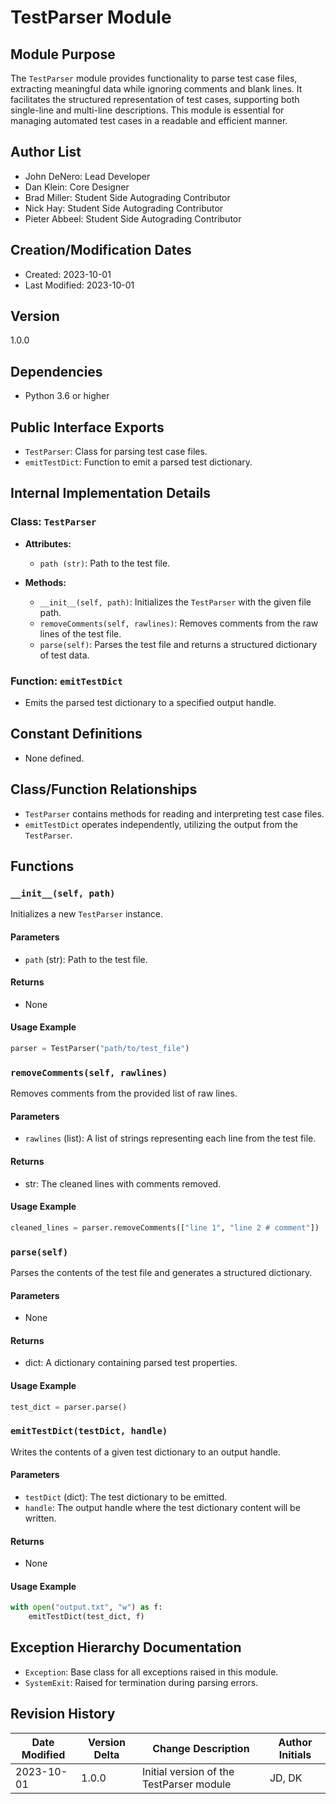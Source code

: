 # TestParser Module

## Module Purpose
The `TestParser` module provides functionality to parse test case files, extracting meaningful data while ignoring comments and blank lines. It facilitates the structured representation of test cases, supporting both single-line and multi-line descriptions. This module is essential for managing automated test cases in a readable and efficient manner.

## Author List
- John DeNero: Lead Developer
- Dan Klein: Core Designer
- Brad Miller: Student Side Autograding Contributor
- Nick Hay: Student Side Autograding Contributor
- Pieter Abbeel: Student Side Autograding Contributor

## Creation/Modification Dates
- Created: 2023-10-01
- Last Modified: 2023-10-01

## Version
1.0.0

## Dependencies
- Python 3.6 or higher

## Public Interface Exports
- `TestParser`: Class for parsing test case files.
- `emitTestDict`: Function to emit a parsed test dictionary.

## Internal Implementation Details
### Class: `TestParser`
- **Attributes:**
  - `path (str)`: Path to the test file.
  
- **Methods:**
  - `__init__(self, path)`: Initializes the `TestParser` with the given file path.
  - `removeComments(self, rawlines)`: Removes comments from the raw lines of the test file.
  - `parse(self)`: Parses the test file and returns a structured dictionary of test data.

### Function: `emitTestDict`
- Emits the parsed test dictionary to a specified output handle.

## Constant Definitions
- None defined.

## Class/Function Relationships
- `TestParser` contains methods for reading and interpreting test case files.
- `emitTestDict` operates independently, utilizing the output from the `TestParser`.

## Functions

### `__init__(self, path)`
Initializes a new `TestParser` instance.

#### Parameters
- `path` (str): Path to the test file.

#### Returns
- None

#### Usage Example
```python
parser = TestParser("path/to/test_file")
```

### `removeComments(self, rawlines)`
Removes comments from the provided list of raw lines.

#### Parameters
- `rawlines` (list): A list of strings representing each line from the test file.

#### Returns
- str: The cleaned lines with comments removed.

#### Usage Example
```python
cleaned_lines = parser.removeComments(["line 1", "line 2 # comment"])
```

### `parse(self)`
Parses the contents of the test file and generates a structured dictionary.

#### Parameters
- None

#### Returns
- dict: A dictionary containing parsed test properties.

#### Usage Example
```python
test_dict = parser.parse()
```

### `emitTestDict(testDict, handle)`
Writes the contents of a given test dictionary to an output handle.

#### Parameters
- `testDict` (dict): The test dictionary to be emitted.
- `handle`: The output handle where the test dictionary content will be written.

#### Returns
- None

#### Usage Example
```python
with open("output.txt", "w") as f:
    emitTestDict(test_dict, f)
```

## Exception Hierarchy Documentation
- `Exception`: Base class for all exceptions raised in this module.
- `SystemExit`: Raised for termination during parsing errors.

## Revision History
| Date Modified | Version Delta | Change Description                        | Author Initials |
|---------------|---------------|------------------------------------------|------------------|
| 2023-10-01    | 1.0.0        | Initial version of the TestParser module| JD, DK           |